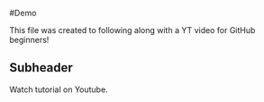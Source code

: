 #Demo

This file was created to following along with a YT video for GitHub beginners!

## Subheader

Watch tutorial on Youtube.